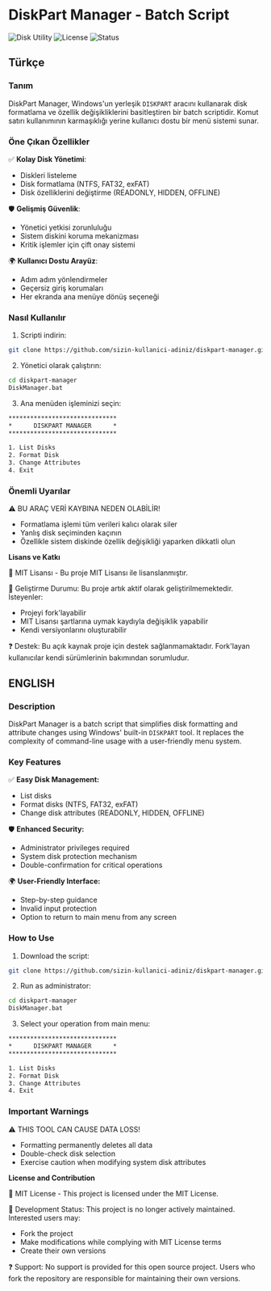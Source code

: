 # DiskPart Manager - Batch Script

![Disk Utility](https://img.shields.io/badge/Tool-DiskPart_Manager-blue)
![License](https://img.shields.io/badge/License-MIT-green)
![Status](https://img.shields.io/badge/Status-Unmaintained-orange)

## Türkçe

### Tanım
DiskPart Manager, Windows'un yerleşik `DISKPART` aracını kullanarak disk formatlama ve özellik değişikliklerini basitleştiren bir batch scriptidir. Komut satırı kullanımının karmaşıklığı yerine kullanıcı dostu bir menü sistemi sunar.

### Öne Çıkan Özellikler
✅ **Kolay Disk Yönetimi**:
- Diskleri listeleme
- Disk formatlama (NTFS, FAT32, exFAT)
- Disk özelliklerini değiştirme (READONLY, HIDDEN, OFFLINE)

🛡️ **Gelişmiş Güvenlik**:
- Yönetici yetkisi zorunluluğu
- Sistem diskini koruma mekanizması
- Kritik işlemler için çift onay sistemi

🌍 **Kullanıcı Dostu Arayüz**:
- Adım adım yönlendirmeler
- Geçersiz giriş korumaları
- Her ekranda ana menüye dönüş seçeneği

### Nasıl Kullanılır
1. Scripti indirin:
```bash
git clone https://github.com/sizin-kullanici-adiniz/diskpart-manager.git
```

2. Yönetici olarak çalıştırın:

```bash
cd diskpart-manager
DiskManager.bat
```
3. Ana menüden işleminizi seçin:

```txt
******************************
*      DISKPART MANAGER      *
******************************

1. List Disks
2. Format Disk
3. Change Attributes
4. Exit
```

### Önemli Uyarılar
⚠️ BU ARAÇ VERİ KAYBINA NEDEN OLABİLİR!

- Formatlama işlemi tüm verileri kalıcı olarak siler
- Yanlış disk seçiminden kaçının
- Özellikle sistem diskinde özellik değişikliği yaparken dikkatli olun

**Lisans ve Katkı**

📜 MIT Lisansı - Bu proje MIT Lisansı ile lisanslanmıştır.

🛑 Geliştirme Durumu: Bu proje artık aktif olarak geliştirilmemektedir. İsteyenler:

- Projeyi fork'layabilir
- MIT Lisansı şartlarına uymak kaydıyla değişiklik yapabilir
- Kendi versiyonlarını oluşturabilir

❓ Destek: Bu açık kaynak proje için destek sağlanmamaktadır. Fork'layan kullanıcılar kendi sürümlerinin bakımından sorumludur.


## ENGLISH

### Description
DiskPart Manager is a batch script that simplifies disk formatting and attribute changes using Windows' built-in `DISKPART` tool. It replaces the complexity of command-line usage with a user-friendly menu system.

### Key Features
✅ **Easy Disk Management:**

- List disks
- Format disks (NTFS, FAT32, exFAT)
- Change disk attributes (READONLY, HIDDEN, OFFLINE)

🛡️ **Enhanced Security:**

- Administrator privileges required
- System disk protection mechanism
- Double-confirmation for critical operations

🌍 **User-Friendly Interface:**

- Step-by-step guidance
- Invalid input protection
- Option to return to main menu from any screen

### How to Use
1. Download the script:
```bash
git clone https://github.com/sizin-kullanici-adiniz/diskpart-manager.git
```

2. Run as administrator:

```bash
cd diskpart-manager
DiskManager.bat
```
3. Select your operation from main menu:

```txt
******************************
*      DISKPART MANAGER      *
******************************

1. List Disks
2. Format Disk
3. Change Attributes
4. Exit
```

### Important Warnings
⚠️ THIS TOOL CAN CAUSE DATA LOSS!

- Formatting permanently deletes all data
- Double-check disk selection
- Exercise caution when modifying system disk attributes

**License and Contribution**

📜 MIT License - This project is licensed under the MIT License.

🛑 Development Status: This project is no longer actively maintained. Interested users may:

- Fork the project
- Make modifications while complying with MIT License terms
- Create their own versions

❓ Support: No support is provided for this open source project. Users who fork the repository are responsible for maintaining their own versions.

